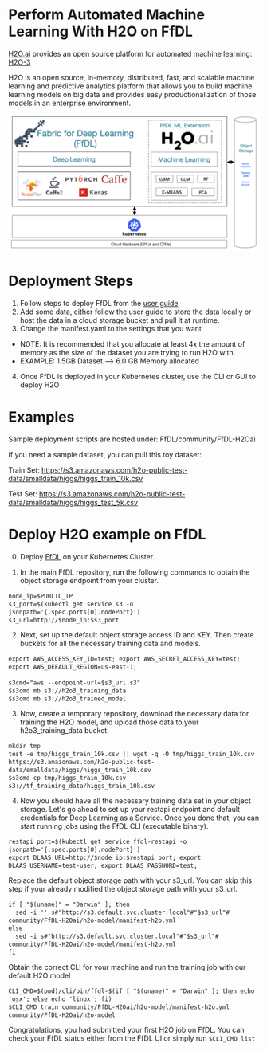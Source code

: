 # Perform Automated Machine Learning With H2O on FfDL

[H2O.ai](https://h2o.ai) provides an open source platform for automated machine learning: [H2O-3](https://www.h2o.ai/h2o/)

H2O is an open source, in-memory, distributed, fast, and scalable machine learning and predictive analytics platform that allows you to build machine learning models on big data and provides easy productionalization of those models in an enterprise environment.

![ffdl-h20](images/ffdl-h203.png)

# Deployment Steps

1. Follow steps to deploy FfDL from the [user guide](https://github.com/IBM/FfDL/blob/master/docs/user-guide.md)
2. Add some data, either follow the user guide to store the data locally or host the data in a cloud storage bucket and pull it at runtime.
3. Change the manifest.yaml to the settings that you want
  * NOTE: It is recommended that you allocate at least 4x the amount of memory as the size of the dataset you are trying to run H2O with.
  * EXAMPLE: 1.5GB Dataset --> 6.0 GB Memory allocated
4. Once FfDL is deployed in your Kubernetes cluster, use the CLI or GUI to deploy H2O

# Examples
Sample deployment scripts are hosted under: FfDL/community/FfDL-H2Oai

If you need a sample dataset, you can pull this toy dataset:

Train Set:
https://s3.amazonaws.com/h2o-public-test-data/smalldata/higgs/higgs_train_10k.csv

Test Set:
https://s3.amazonaws.com/h2o-public-test-data/smalldata/higgs/higgs_test_5k.csv

# Deploy H2O example on FfDL

0. Deploy [FfDL](https://github.com/IBM/FfDL#5-detailed-installation-instructions) on your Kubernetes Cluster.

1. In the main FfDL repository, run the following commands to obtain the object storage endpoint from your cluster.
```shell
node_ip=$PUBLIC_IP
s3_port=$(kubectl get service s3 -o jsonpath='{.spec.ports[0].nodePort}')
s3_url=http://$node_ip:$s3_port
```

2. Next, set up the default object storage access ID and KEY. Then create buckets for all the necessary training data and models.
```shell
export AWS_ACCESS_KEY_ID=test; export AWS_SECRET_ACCESS_KEY=test; export AWS_DEFAULT_REGION=us-east-1;

s3cmd="aws --endpoint-url=$s3_url s3"
$s3cmd mb s3://h2o3_training_data
$s3cmd mb s3://h2o3_trained_model
```

3. Now, create a temporary repository, download the necessary data for training the H2O model, and upload those data
to your h2o3_training_data bucket.

```shell
mkdir tmp
test -e tmp/higgs_train_10k.csv || wget -q -O tmp/higgs_train_10k.csv https://s3.amazonaws.com/h2o-public-test-data/smalldata/higgs/higgs_train_10k.csv
$s3cmd cp tmp/higgs_train_10k.csv s3://tf_training_data/higgs_train_10k.csv
```

4. Now you should have all the necessary training data set in your object storage. Let's go ahead to set up your restapi endpoint
and default credentials for Deep Learning as a Service. Once you done that, you can start running jobs using the FfDL CLI (executable
binary).

```shell
restapi_port=$(kubectl get service ffdl-restapi -o jsonpath='{.spec.ports[0].nodePort}')
export DLAAS_URL=http://$node_ip:$restapi_port; export DLAAS_USERNAME=test-user; export DLAAS_PASSWORD=test;
```

Replace the default object storage path with your s3_url. You can skip this step if your already modified the object storage path with your s3_url.
```shell
if [ "$(uname)" = "Darwin" ]; then
  sed -i '' s#"http://s3.default.svc.cluster.local"#"$s3_url"# community/FfDL-H2Oai/h2o-model/manifest-h2o.yml
else
  sed -i s#"http://s3.default.svc.cluster.local"#"$s3_url"# community/FfDL-H2Oai/h2o-model/manifest-h2o.yml
fi
```

Obtain the correct CLI for your machine and run the training job with our default H2O model
```shell
CLI_CMD=$(pwd)/cli/bin/ffdl-$(if [ "$(uname)" = "Darwin" ]; then echo 'osx'; else echo 'linux'; fi)
$CLI_CMD train community/FfDL-H2Oai/h2o-model/manifest-h2o.yml community/FfDL-H2Oai/h2o-model
```

Congratulations, you had submitted your first H2O job on FfDL. You can check your FfDL status either from the FfDL UI or simply run `$CLI_CMD list`
